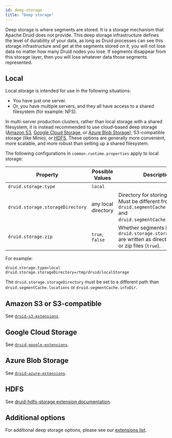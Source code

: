 ```yaml
---
id: deep-storage
title: "Deep storage"
---
```


<!--
  ~ Licensed to the Apache Software Foundation (ASF) under one
  ~ or more contributor license agreements.  See the NOTICE file
  ~ distributed with this work for additional information
  ~ regarding copyright ownership.  The ASF licenses this file
  ~ to you under the Apache License, Version 2.0 (the
  ~ "License"); you may not use this file except in compliance
  ~ with the License.  You may obtain a copy of the License at
  ~
  ~   http://www.apache.org/licenses/LICENSE-2.0
  ~
  ~ Unless required by applicable law or agreed to in writing,
  ~ software distributed under the License is distributed on an
  ~ "AS IS" BASIS, WITHOUT WARRANTIES OR CONDITIONS OF ANY
  ~ KIND, either express or implied.  See the License for the
  ~ specific language governing permissions and limitations
  ~ under the License.
  -->


Deep storage is where segments are stored.  It is a storage mechanism that Apache Druid does not provide.  This deep storage infrastructure defines the level of durability of your data, as long as Druid processes can see this storage infrastructure and get at the segments stored on it, you will not lose data no matter how many Druid nodes you lose.  If segments disappear from this storage layer, then you will lose whatever data those segments represented.

## Local

Local storage is intended for use in the following situations:

- You have just one server.
- Or, you have multiple servers, and they all have access to a shared filesystem (for example: NFS).

In multi-server production clusters, rather than local storage with a shared filesystem, it is instead recommended to
use cloud-based deep storage ([Amazon S3](#amazon-s3-or-s3-compatible), [Google Cloud Storage](#google-cloud-storage),
or [Azure Blob Storage](#azure-blob-storage)), S3-compatible storage (like Minio), or [HDFS](#hdfs). These options are
generally more convenient, more scalable, and more robust than setting up a shared filesystem.

The following configurations in `common.runtime.properties` apply to local storage:

|Property|Possible Values|Description|Default|
|--------|---------------|-----------|-------|
|`druid.storage.type`|`local`||Must be set.|
|`druid.storage.storageDirectory`|any local directory|Directory for storing segments. Must be different from `druid.segmentCache.locations` and `druid.segmentCache.infoDir`.|`/tmp/druid/localStorage`|
|`druid.storage.zip`|`true`, `false`|Whether segments in `druid.storage.storageDirectory` are written as directories (`false`) or zip files (`true`).|`false`|

For example:

```
druid.storage.type=local
druid.storage.storageDirectory=/tmp/druid/localStorage
```

The `druid.storage.storageDirectory` must be set to a different path than `druid.segmentCache.locations` or
`druid.segmentCache.infoDir`.

## Amazon S3 or S3-compatible

See [`druid-s3-extensions`](../development/extensions-core/s3.md).

## Google Cloud Storage

See [`druid-google-extensions`](../development/extensions-core/google.md).

## Azure Blob Storage

See [`druid-azure-extensions`](../development/extensions-core/azure.md).

## HDFS

See [druid-hdfs-storage extension documentation](../development/extensions-core/hdfs.md).

## Additional options

For additional deep storage options, please see our [extensions list](../configuration/extensions.md).
